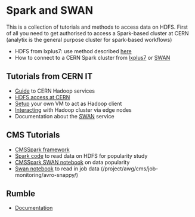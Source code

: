 # Spark and SWAN

This is a collection of tutorials and methods to access data on HDFS. 
First of all you need to get authorised to access a Spark-based cluster at CERN (analytix is the general purpose cluster for spark-based workflows)
- HDFS from lxplus7: use method described [here](https://cern.service-now.com/service-portal/article.do?n=KB0004426)
- How to connect to a CERN Spark cluster from [lxplus7](https://cern.service-now.com/service-portal/article.do?n=KB0004426) or [SWAN](https://github.com/swan-cern/help/blob/master/spark/clusters.md) 


## Tutorials from CERN IT
- [Guide](http://hadoop-user-guide.web.cern.ch/hadoop-user-guide/) to CERN Hadoop services
- [HDFS access at CERN](https://hadoop-user-guide.web.cern.ch)
- [Setup](https://hadoop-user-guide.web.cern.ch/hadoop-user-guide/getstart/client_conf_with_puppet_.html) your own VM to act as Hadoop client
- [Interacting](https://hadoop-user-guide.web.cern.ch/hadoop-user-guide/getstart/client_edge_machine.html) with Hadoop cluster via edge nodes
- Documentation about the [SWAN](https://github.com/swan-cern/help) service

## CMS Tutorials

- [CMSSpark framework](https://github.com/vkuznet/CMSSpark/wiki)
- [Spark code](https://github.com/nsmith-/cms-working-set) to read data on HDFS for popularity study
- [CMSSpark SWAN notebook](https://github.com/dmwm/CMSSpark/blob/master/src/notebooks/CMSSparkExample.ipynb) on data popularity
- [Swan notebook](https://cernbox.cern.ch/index.php/s/gBClptQGPs80CpP) to read in job data (/project/awg/cms/job-monitoring/avro-snappy/)

## Rumble

- [Documentation](https://github.com/dmwm/CMSMonitoring/blob/master/doc/Rumble/README.md)
